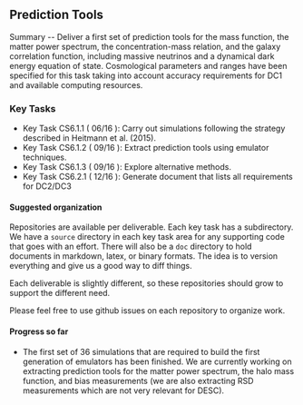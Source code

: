 ##  Prediction Tools

Summary -- Deliver a first set of prediction tools for the mass function, the matter power spectrum, the
concentration-mass relation, and the galaxy correlation function, including massive neutrinos and a dynamical
dark energy equation of state. Cosmological parameters and ranges have been specified for this task taking
into account accuracy requirements for DC1 and available computing resources.

### Key Tasks
* Key Task CS6.1.1 ( 06/16 ): Carry out simulations following the strategy described in
Heitmann et al. (2015).
* Key Task CS6.1.2 ( 09/16 ): Extract prediction tools using emulator techniques.
* Key Task CS6.1.3 ( 09/16 ): Explore alternative methods.
* Key Task CS6.2.1 ( 12/16 ): Generate document that lists all requirements for DC2/DC3

#### Suggested organization
Repositories are available per deliverable.  Each key task has a subdirectory.
We have a `source` directory in each key task area for any supporting
code that goes with an effort.  There will also be a `doc` directory to hold documents in markdown,
latex, or binary formats.  The idea is to version everything and give us a good way to diff things.

Each deliverable is slightly different, so these repositories should grow to support the different need.

Please feel free to use github issues on each repository to organize work.

#### Progress so far
* The first set of 36 simulations that are required to build the first generation of emulators has been finished. We are currently working on extracting prediction tools for the matter power spectrum, the halo mass function, and bias measurements (we are also extracting RSD measurements which are not very relevant for DESC).
